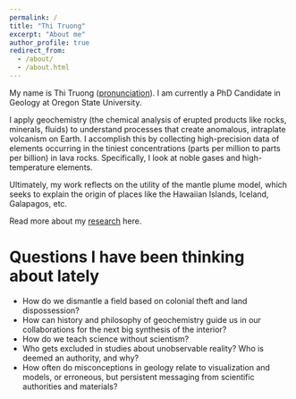 ```yaml
---
permalink: /
title: "Thi Truong"
excerpt: "About me"
author_profile: true
redirect_from: 
  - /about/
  - /about.html
---
```


My name is Thi Truong ([pronunciation](https://namedrop.io/thitruong)). I am currently a PhD Candidate in Geology at Oregon State University.

I apply geochemistry (the chemical analysis of erupted products like rocks, minerals, fluids) to understand processes that create anomalous, intraplate volcanism on Earth. I accomplish this by collecting high-precision data of elements occurring in the tiniest concentrations (parts per million to parts per billion) in lava rocks. Specifically, I look at noble gases and high-temperature elements. 

Ultimately, my work reflects on the utility of the mantle plume model, which seeks to explain the origin of places like the Hawaiian Islands, Iceland, Galapagos, etc. 

Read more about my [research](https://thi-truong.github.io/publications/) here.

Questions I have been thinking about lately
======
* How do we dismantle a field based on colonial theft and land dispossession?
* How can history and philosophy of geochemistry guide us in our collaborations for the next big synthesis of the interior?
* How do we teach science without scientism?
* Who gets excluded in studies about unobservable reality? Who is deemed an authority, and why?
* How often do misconceptions in geology relate to visualization and models, or erroneous, but persistent messaging from scientific authorities and materials?
